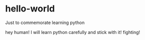 # hello-world
Just to commemorate learning python


hey human! I will learn python carefully and stick with it!
fighting!
